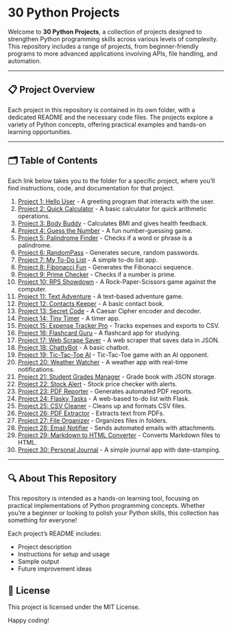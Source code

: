 # 30 Python Projects

Welcome to **30 Python Projects**, a collection of projects designed to strengthen Python programming skills across various levels of complexity. This repository includes a range of projects, from beginner-friendly programs to more advanced applications involving APIs, file handling, and automation.

---

## 📋 Project Overview

Each project in this repository is contained in its own folder, with a dedicated README and the necessary code files. The projects explore a variety of Python concepts, offering practical examples and hands-on learning opportunities.

---

## 🗂️ Table of Contents

Each link below takes you to the folder for a specific project, where you’ll find instructions, code, and documentation for that project.

1. [Project 1: Hello User](Project1-HelloUser/README.md) - A greeting program that interacts with the user.
2. [Project 2: Quick Calculator](Project2-QuickCalculator/README.md) - A basic calculator for quick arithmetic operations.
3. [Project 3: Body Buddy](Project3-BodyBuddy/README.md) - Calculates BMI and gives health feedback.
4. [Project 4: Guess the Number](Project4-GuessTheNumber/README.md) - A fun number-guessing game.
5. [Project 5: Palindrome Finder](Project5-PalindromeFinder/README.md) - Checks if a word or phrase is a palindrome.
6. [Project 6: RandomPass](Project6-RandomPass/README.md) - Generates secure, random passwords.
7. [Project 7: My To-Do List](Project7-ToDoList/README.md) - A simple to-do list app.
8. [Project 8: Fibonacci Fun](Project8-FibonacciFun/README.md) - Generates the Fibonacci sequence.
9. [Project 9: Prime Checker](Project9-PrimeChecker/README.md) - Checks if a number is prime.
10. [Project 10: RPS Showdown](Project10-RPSShowdown/README.md) - A Rock-Paper-Scissors game against the computer.
11. [Project 11: Text Adventure](Project11-TextAdventure/README.md) - A text-based adventure game.
12. [Project 12: Contacts Keeper](Project12-ContactsKeeper/README.md) - A basic contact book.
13. [Project 13: Secret Code](Project13-SecretCode/README.md) - A Caesar Cipher encoder and decoder.
14. [Project 14: Tiny Timer](Project14-TinyTimer/README.md) - A timer app.
15. [Project 15: Expense Tracker Pro](Project15-ExpenseTrackerPro/README.md) - Tracks expenses and exports to CSV.
16. [Project 16: Flashcard Guru](Project16-FlashcardGuru/README.md) - A flashcard app for studying.
17. [Project 17: Web Scrape Saver](Project17-WebScrapeSaver/README.md) - A web scraper that saves data in JSON.
18. [Project 18: ChattyBot](Project18-ChattyBot/README.md) - A basic chatbot.
19. [Project 19: Tic-Tac-Toe AI](Project19-TicTacToeAI/README.md) - Tic-Tac-Toe game with an AI opponent.
20. [Project 20: Weather Watcher](Project20-WeatherWatcher/README.md) - A weather app with real-time notifications.
21. [Project 21: Student Grades Manager](Project21-StudentGradesManager/README.md) - Grade book with JSON storage.
22. [Project 22: Stock Alert](Project22-StockAlert/README.md) - Stock price checker with alerts.
23. [Project 23: PDF Reporter](Project23-PDFReporter/README.md) - Generates automated PDF reports.
24. [Project 24: Flasky Tasks](Project24-FlaskyTasks/README.md) - A web-based to-do list with Flask.
25. [Project 25: CSV Cleaner](Project25-CSVCleaner/README.md) - Cleans up and formats CSV files.
26. [Project 26: PDF Extractor](Project26-PDFExtractor/README.md) - Extracts text from PDFs.
27. [Project 27: File Organizer](Project27-FileOrganizer/README.md) - Organizes files in folders.
28. [Project 28: Email Notifier](Project28-EmailNotifier/README.md) - Sends automated emails with attachments.
29. [Project 29: Markdown to HTML Converter](Project29-MarkdownToHTML/README.md) - Converts Markdown files to HTML.
30. [Project 30: Personal Journal](Project30-PersonalJournal/README.md) - A simple journal app with date-stamping.

---

## 🔍 About This Repository

This repository is intended as a hands-on learning tool, focusing on practical implementations of Python programming concepts. Whether you’re a beginner or looking to polish your Python skills, this collection has something for everyone!

Each project’s README includes:

- Project description
- Instructions for setup and usage
- Sample output
- Future improvement ideas

## 📂 License

This project is licensed under the MIT License.

Happy coding!
